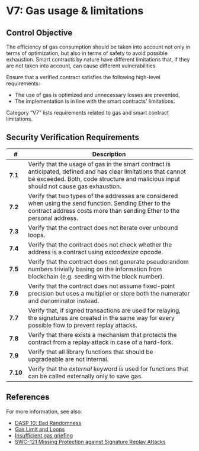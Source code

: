 # V7: Gas usage & limitations

## Control Objective

The efficiency of gas consumption should be taken into account not only in terms of optimization, but also in terms of safety to avoid possible exhaustion. Smart contracts by nature have different limitations that, if they are not taken into account, can cause different vulnerabilities.

Ensure that a verified contract satisfies the following high-level requirements:
* The use of gas is optimized and unnecessary losses are prevented,
* The implementation is in line with the smart contracts' limitations.

Category “V7” lists requirements related to gas and smart contract limitations.

## Security Verification Requirements

| # | Description |
| --- | --- |
| **7.1** | Verify that the usage of gas in the smart contract is anticipated, defined and has clear limitations that cannot be exceeded. Both, code structure and malicious input should not cause gas exhaustion. | 
| **7.2** | Verify that two types of the addresses are considered when using the send function. Sending Ether to the contract address costs more than sending Ether to the personal address. | 
| **7.3** | Verify that the contract does not iterate over unbound loops. | 
| **7.4** | Verify that the contract does not check whether the address is a contract using *extcodesize* opcode. | 
| **7.5** | Verify that the contract does not generate pseudorandom numbers trivially basing on the information from blockchain (e.g. seeding with the block number). | 
| **7.6** | Verify that the contract does not assume fixed-point precision but uses a multiplier or store both the numerator and denominator instead. | 
| **7.7** | Verify that, if signed transactions are used for relaying, the signatures are created in the same way for every possible flow to prevent replay attacks. | 
| **7.8** | Verify that there exists a mechanism that protects the contract from a replay attack in case of a hard-fork. | 
| **7.9** | Verify that all library functions that should be upgradeable are not internal. | 
| **7.10** | Verify that the *external* keyword is used for functions that can be called externally only to save gas. | 

## References

For more information, see also:

* [DASP 10: Bad Randomness](https://www.dasp.co/#item-6)
* [Gas Limit and Loops](https://solidity.readthedocs.io/en/v0.5.10/security-considerations.html#gas-limit-and-loops)
* [Insufficient gas griefing](https://consensys.github.io/smart-contract-best-practices/known_attacks/#insufficient-gas-griefing)
* [SWC-121 Missing Protection against Signature Replay Attacks](https://smartcontractsecurity.github.io/SWC-registry/docs/SWC-121)
